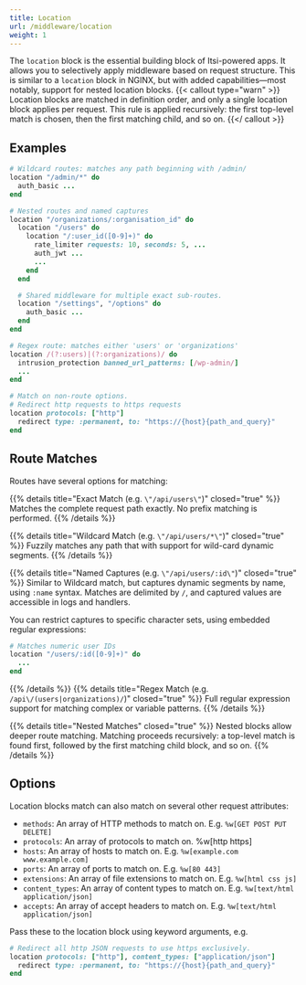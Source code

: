 ```yaml
---
title: Location
url: /middleware/location
weight: 1
---
```


The `location` block is the essential building block of Itsi-powered apps.
It allows you to selectively apply middleware based on request structure.
This is similar to a `location` block in NGINX, but with added capabilities—most notably, support for nested location blocks.
{{< callout type="warn" >}}
Location blocks are matched in definition order, and only a single location block applies per request.
This rule is applied recursively: the first top-level match is chosen, then the first matching child, and so on.
{{</ callout >}}

## Examples

```ruby {filename="Itsi.rb"}
# Wildcard routes: matches any path beginning with /admin/
location "/admin/*" do
  auth_basic ...
end
```

```ruby {filename="Itsi.rb"}
# Nested routes and named captures
location "/organizations/:organisation_id" do
  location "/users" do
    location "/:user_id([0-9]+)" do
      rate_limiter requests: 10, seconds: 5, ...
      auth_jwt ...
      ...
    end
  end

  # Shared middleware for multiple exact sub-routes.
  location "/settings", "/options" do
    auth_basic ...
  end
end
```

```ruby {filename="Itsi.rb"}
# Regex route: matches either 'users' or 'organizations'
location /(?:users)|(?:organizations)/ do
  intrusion_protection banned_url_patterns: [/wp-admin/]
  ...
end
```
```ruby {filename="Itsi.rb"}
# Match on non-route options.
# Redirect http requests to https requests
location protocols: ["http"]
  redirect type: :permanent, to: "https://{host}{path_and_query}"
end
```

## Route Matches
Routes have several options for matching:

{{% details title="Exact Match (e.g. `\"/api/users\"`)" closed="true" %}}
Matches the complete request path exactly. No prefix matching is performed.
{{% /details %}}


{{% details title="Wildcard Match (e.g. `\"/api/users/*\"`)" closed="true" %}}
Fuzzily matches any path that with support for wild-card dynamic segments.
{{% /details %}}

{{% details title="Named Captures (e.g. `\"/api/users/:id\"`)" closed="true" %}}
Similar to Wildcard match, but captures dynamic segments by name, using `:name` syntax. Matches are delimited by `/`, and captured values are accessible in logs and handlers.

You can restrict captures to specific character sets, using embedded regular expressions:

```ruby
# Matches numeric user IDs
location "/users/:id([0-9]+)" do
  ...
end
```
{{% /details %}}
{{% details title="Regex Match (e.g. `/api\/(users|organizations)/`)" closed="true" %}}
Full regular expression support for matching complex or variable patterns.
{{% /details %}}

{{% details title="Nested Matches" closed="true" %}}
Nested blocks allow deeper route matching. Matching proceeds recursively:
a top-level match is found first, followed by the first matching child block, and so on.
{{% /details %}}


## Options
Location blocks match can also match on several other request attributes:
* `methods`: An array of HTTP methods to match on. E.g. `%w[GET POST PUT DELETE]`
* `protocols`: An array of protocols to match on. %w[http https]
* `hosts`: An array of hosts to match on. E.g. `%w[example.com www.example.com]`
* `ports`: An array of ports to match on. E.g. `%w[80 443]`
* `extensions`: An array of file extensions to match on. E.g. `%w[html css js]`
* `content_types`: An array of content types to match on. E.g. `%w[text/html application/json]`
* `accepts`: An array of accept headers to match on. E.g. `%w[text/html application/json]`

Pass these to the location block using keyword arguments, e.g.

```ruby
# Redirect all http JSON requests to use https exclusively.
location protocols: ["http"], content_types: ["application/json"]
  redirect type: :permanent, to: "https://{host}{path_and_query}"
end
```
